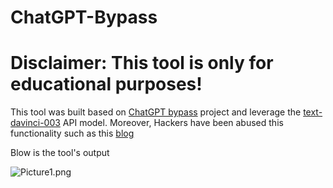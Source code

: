 # ChatGPT-Bypass

# Disclaimer: This tool is only for educational purposes!

This tool was built based on [ChatGPT bypass](https://github.com/GrimOutlaw/ChatGPT-Bypass) project and leverage the [text-davinci-003](https://platform.openai.com/docs/models/gpt-3-5) API model. Moreover, Hackers have been abused this functionality such as this [blog](https://arstechnica.com/information-technology/2023/02/now-open-fee-based-telegram-service-that-uses-chatgpt-to-generate-malware/)

Blow is the tool's output

![Picture1.png](https://github.com/JimSolomon/bug-bounty-2023/blob/main/Picture1.png)
